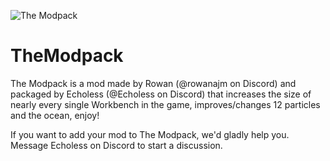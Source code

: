 ![The Modpack](https://github.com/echoless3484/TheModpack/assets/109392419/f14b1388-34e9-4873-81bb-a7dd650618c8)
# TheModpack
The Modpack is a mod made by Rowan (@rowanajm on Discord) and packaged by Echoless (@Echoless on Discord) that increases the size of nearly every single Workbench in the game, improves/changes 12 particles and the ocean, enjoy!

If you want to add your mod to The Modpack, we'd gladly help you. Message Echoless on Discord to start a discussion.
